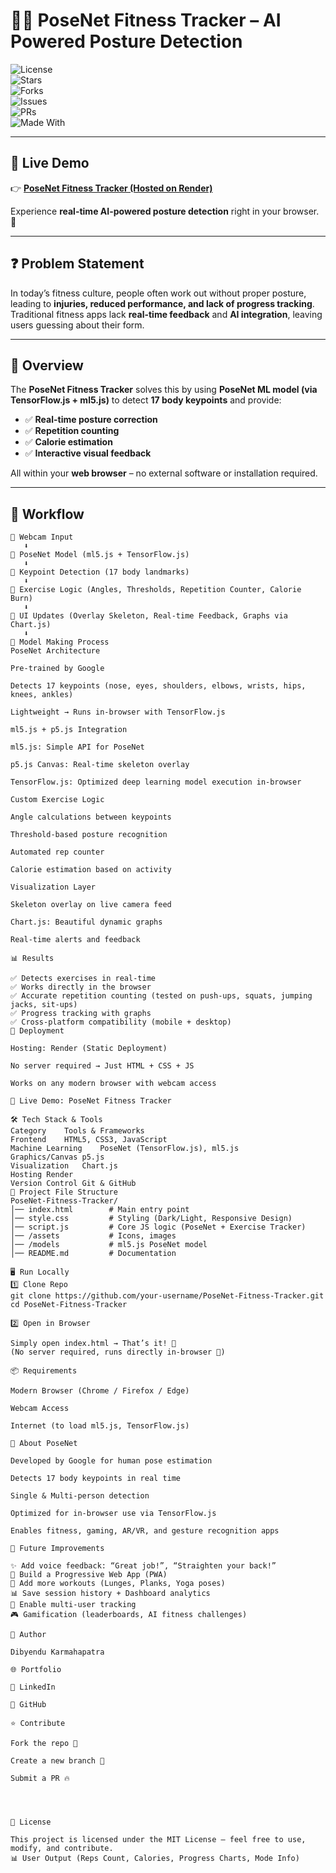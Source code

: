 # 🏋️‍♂️ PoseNet Fitness Tracker – AI Powered Posture Detection  

![License](https://img.shields.io/github/license/your-username/PoseNet-Fitness-Tracker?color=blueviolet)  
![Stars](https://img.shields.io/github/stars/your-username/PoseNet-Fitness-Tracker?style=social)  
![Forks](https://img.shields.io/github/forks/your-username/PoseNet-Fitness-Tracker?style=social)  
![Issues](https://img.shields.io/github/issues/your-username/PoseNet-Fitness-Tracker)  
![PRs](https://img.shields.io/github/issues-pr/your-username/PoseNet-Fitness-Tracker?color=green)  
![Made With](https://img.shields.io/badge/Made%20with-ml5.js%20%7C%20p5.js%20%7C%20TensorFlow.js-orange)  

---

## 🔗 Live Demo  
👉 [**PoseNet Fitness Tracker (Hosted on Render)**](https://posture-detection-ml-web-app.onrender.com)  

Experience **real-time AI-powered posture detection** right in your browser. 🚀  

---

## ❓ Problem Statement  
In today’s fitness culture, people often work out without proper posture, leading to **injuries, reduced performance, and lack of progress tracking**.  
Traditional fitness apps lack **real-time feedback** and **AI integration**, leaving users guessing about their form.  

---

## 📖 Overview  
The **PoseNet Fitness Tracker** solves this by using **PoseNet ML model (via TensorFlow.js + ml5.js)** to detect **17 body keypoints** and provide:  
- ✅ **Real-time posture correction**  
- ✅ **Repetition counting**  
- ✅ **Calorie estimation**  
- ✅ **Interactive visual feedback**  

All within your **web browser** – no external software or installation required.  

---

## 🔄 Workflow  

```plaintext
📸 Webcam Input
   ⬇
🧠 PoseNet Model (ml5.js + TensorFlow.js)
   ⬇
📍 Keypoint Detection (17 body landmarks)
   ⬇
📏 Exercise Logic (Angles, Thresholds, Repetition Counter, Calorie Burn)
   ⬇
🎨 UI Updates (Overlay Skeleton, Real-time Feedback, Graphs via Chart.js)
   ⬇
🧠 Model Making Process
PoseNet Architecture

Pre-trained by Google

Detects 17 keypoints (nose, eyes, shoulders, elbows, wrists, hips, knees, ankles)

Lightweight → Runs in-browser with TensorFlow.js

ml5.js + p5.js Integration

ml5.js: Simple API for PoseNet

p5.js Canvas: Real-time skeleton overlay

TensorFlow.js: Optimized deep learning model execution in-browser

Custom Exercise Logic

Angle calculations between keypoints

Threshold-based posture recognition

Automated rep counter

Calorie estimation based on activity

Visualization Layer

Skeleton overlay on live camera feed

Chart.js: Beautiful dynamic graphs

Real-time alerts and feedback

📊 Results

✅ Detects exercises in real-time
✅ Works directly in the browser
✅ Accurate repetition counting (tested on push-ups, squats, jumping jacks, sit-ups)
✅ Progress tracking with graphs
✅ Cross-platform compatibility (mobile + desktop)
🚀 Deployment

Hosting: Render (Static Deployment)

No server required → Just HTML + CSS + JS

Works on any modern browser with webcam access

🔗 Live Demo: PoseNet Fitness Tracker

🛠 Tech Stack & Tools
Category	Tools & Frameworks
Frontend	HTML5, CSS3, JavaScript
Machine Learning	PoseNet (TensorFlow.js), ml5.js
Graphics/Canvas	p5.js
Visualization	Chart.js
Hosting	Render
Version Control	Git & GitHub
📂 Project File Structure
PoseNet-Fitness-Tracker/
│── index.html        # Main entry point
│── style.css         # Styling (Dark/Light, Responsive Design)
│── script.js         # Core JS logic (PoseNet + Exercise Tracker)
│── /assets           # Icons, images
│── /models           # ml5.js PoseNet model
│── README.md         # Documentation

🖥 Run Locally
1️⃣ Clone Repo
git clone https://github.com/your-username/PoseNet-Fitness-Tracker.git
cd PoseNet-Fitness-Tracker

2️⃣ Open in Browser

Simply open index.html → That’s it! 🎉
(No server required, runs directly in-browser 🚀)

📦 Requirements

Modern Browser (Chrome / Firefox / Edge)

Webcam Access

Internet (to load ml5.js, TensorFlow.js)

🤖 About PoseNet

Developed by Google for human pose estimation

Detects 17 body keypoints in real time

Single & Multi-person detection

Optimized for in-browser use via TensorFlow.js

Enables fitness, gaming, AR/VR, and gesture recognition apps

🔮 Future Improvements

✨ Add voice feedback: “Great job!”, “Straighten your back!”
📱 Build a Progressive Web App (PWA)
🧘 Add more workouts (Lunges, Planks, Yoga poses)
📊 Save session history + Dashboard analytics
👥 Enable multi-user tracking
🎮 Gamification (leaderboards, AI fitness challenges)

👤 Author

Dibyendu Karmahapatra

🌐 Portfolio

💼 LinkedIn

🐙 GitHub

⭐ Contribute

Fork the repo 🍴

Create a new branch 🌿

Submit a PR 🔥




📜 License

This project is licensed under the MIT License – feel free to use, modify, and contribute.
📊 User Output (Reps Count, Calories, Progress Charts, Mode Info)
